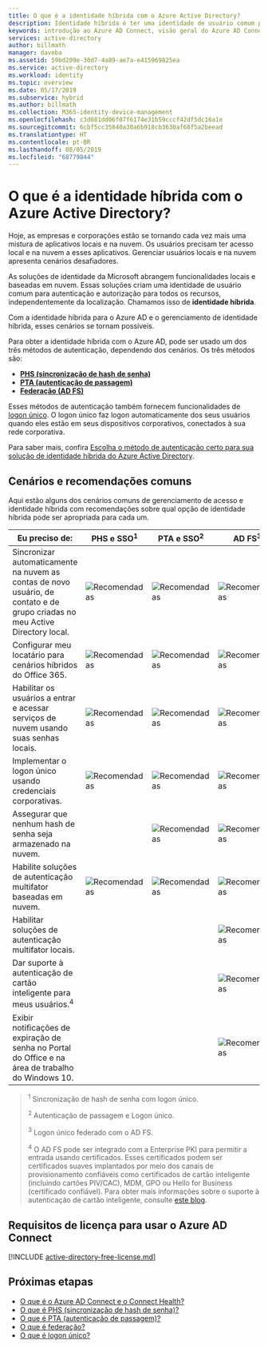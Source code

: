 ```yaml
---
title: O que é a identidade híbrida com o Azure Active Directory?
description: Identidade híbrida é ter uma identidade de usuário comum para autenticação e autorização no local e na nuvem.
keywords: introdução ao Azure AD Connect, visão geral do Azure AD Connect, o que é o Azure AD Connect, instalar o active directory
services: active-directory
author: billmath
manager: daveba
ms.assetid: 59bd209e-30d7-4a89-ae7a-e415969825ea
ms.service: active-directory
ms.workload: identity
ms.topic: overview
ms.date: 05/17/2019
ms.subservice: hybrid
ms.author: billmath
ms.collection: M365-identity-device-management
ms.openlocfilehash: c3d681dd06f07f6174e31b59cccf42df5dc16a1e
ms.sourcegitcommit: 6cbf5cc35840a30a6b918cb3630af68f5a2beead
ms.translationtype: HT
ms.contentlocale: pt-BR
ms.lasthandoff: 08/05/2019
ms.locfileid: "68779844"
---
```

# <a name="what-is-hybrid-identity-with-azure-active-directory"></a>O que é a identidade híbrida com o Azure Active Directory?

Hoje, as empresas e corporações estão se tornando cada vez mais uma mistura de aplicativos locais e na nuvem.  Os usuários precisam ter acesso local e na nuvem a esses aplicativos. Gerenciar usuários locais e na nuvem apresenta cenários desafiadores. 

As soluções de identidade da Microsoft abrangem funcionalidades locais e baseadas em nuvem.  Essas soluções criam uma identidade de usuário comum para autenticação e autorização para todos os recursos, independentemente da localização. Chamamos isso de **identidade híbrida**.

Com a identidade híbrida para o Azure AD e o gerenciamento de identidade híbrida, esses cenários se tornam possíveis.

Para obter a identidade híbrida com o Azure AD, pode ser usado um dos três métodos de autenticação, dependendo dos cenários.   Os três métodos são: 

- **[PHS (sincronização de hash de senha)](whatis-phs.md)**  
- **[PTA (autenticação de passagem)](how-to-connect-pta.md)**  
- **[Federação (AD FS)](whatis-fed.md)** 

Esses métodos de autenticação também fornecem funcionalidades de [logon único](how-to-connect-sso.md).  O logon único faz logon automaticamente dos seus usuários quando eles estão em seus dispositivos corporativos, conectados à sua rede corporativa.

Para saber mais, confira [Escolha o método de autenticação certo para sua solução de identidade híbrida do Azure Active Directory](https://docs.microsoft.com/azure/security/fundamentals/choose-ad-authn). 

## <a name="common-scenarios-and-recommendations"></a>Cenários e recomendações comuns 

Aqui estão alguns dos cenários comuns de gerenciamento de acesso e identidade híbrida com recomendações sobre qual opção de identidade híbrida pode ser apropriada para cada um. 

|Eu preciso de:|PHS e SSO<sup>1</sup>| PTA e SSO<sup>2</sup> | AD FS<sup>3</sup>| 
|-----|-----|-----|-----| 
|Sincronizar automaticamente na nuvem as contas de novo usuário, de contato e de grupo criadas no meu Active Directory local.|![Recomendadas](./media/whatis-hybrid-identity/ic195031.png)| ![Recomendadas](./media/whatis-hybrid-identity/ic195031.png) |![Recomendadas](./media/whatis-hybrid-identity/ic195031.png)| 
|Configurar meu locatário para cenários híbridos do Office 365.|![Recomendadas](./media/whatis-hybrid-identity/ic195031.png)| ![Recomendadas](./media/whatis-hybrid-identity/ic195031.png) |![Recomendadas](./media/whatis-hybrid-identity/ic195031.png)| 
|Habilitar os usuários a entrar e acessar serviços de nuvem usando suas senhas locais.|![Recomendadas](./media/whatis-hybrid-identity/ic195031.png)| ![Recomendadas](./media/whatis-hybrid-identity/ic195031.png) |![Recomendadas](./media/whatis-hybrid-identity/ic195031.png)| 
|Implementar o logon único usando credenciais corporativas.|![Recomendadas](./media/whatis-hybrid-identity/ic195031.png)| ![Recomendadas](./media/whatis-hybrid-identity/ic195031.png) |![Recomendadas](./media/whatis-hybrid-identity/ic195031.png)|  
|Assegurar que nenhum hash de senha seja armazenado na nuvem.| |![Recomendadas](./media/whatis-hybrid-identity/ic195031.png)|![Recomendadas](./media/whatis-hybrid-identity/ic195031.png)| 
|Habilite soluções de autenticação multifator baseadas em nuvem.|![Recomendadas](./media/whatis-hybrid-identity/ic195031.png)|![Recomendadas](./media/whatis-hybrid-identity/ic195031.png)|![Recomendadas](./media/whatis-hybrid-identity/ic195031.png)| 
|Habilitar soluções de autenticação multifator locais.| | |![Recomendadas](./media/whatis-hybrid-identity/ic195031.png)| 
|Dar suporte à autenticação de cartão inteligente para meus usuários.<sup>4</sup>| | |![Recomendadas](./media/whatis-hybrid-identity/ic195031.png)| 
|Exibir notificações de expiração de senha no Portal do Office e na área de trabalho do Windows 10.| | |![Recomendadas](./media/whatis-hybrid-identity/ic195031.png)| 

> <sup>1</sup> Sincronização de hash de senha com logon único. 
> 
> <sup>2</sup> Autenticação de passagem e Logon único.  
> 
> <sup>3</sup> Logon único federado com o AD FS.  
>  
> <sup>4</sup> O AD FS pode ser integrado com a Enterprise PKI para permitir a entrada usando certificados. Esses certificados podem ser certificados suaves implantados por meio dos canais de provisionamento confiáveis como certificados de cartão inteligente (incluindo cartões PIV/CAC), MDM, GPO ou Hello for Business (certificado confiável). Para obter mais informações sobre o suporte à autenticação de cartão inteligente, consulte [este blog](https://blogs.msdn.microsoft.com/samueld/2016/07/19/adfs-certauth-aad-o365/). 
> 

## <a name="license-requirements-for-using-azure-ad-connect"></a>Requisitos de licença para usar o Azure AD Connect

[!INCLUDE [active-directory-free-license.md](../../../includes/active-directory-free-license.md)]

## <a name="next-steps"></a>Próximas etapas 

- [O que é o Azure AD Connect e o Connect Health?](whatis-azure-ad-connect.md) 
- [O que é PHS (sincronização de hash de senha)?](whatis-phs.md) 
- [O que é PTA (autenticação de passagem)?](how-to-connect-pta.md) 
- [O que é federação?](whatis-fed.md) 
- [O que é logon único?](how-to-connect-sso.md) 

